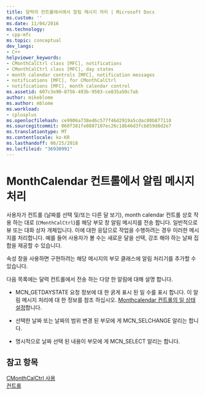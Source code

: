 ```yaml
---
title: 달력의 컨트롤에서에서 알림 메시지 처리 | Microsoft Docs
ms.custom: ''
ms.date: 11/04/2016
ms.technology:
- cpp-mfc
ms.topic: conceptual
dev_langs:
- C++
helpviewer_keywords:
- CMonthCalCtrl class [MFC], notifications
- CMonthCalCtrl class [MFC], day states
- month calendar controls [MFC], notification messages
- notifications [MFC], for CMonthCalCtrl
- notifications [MFC], month calendar control
ms.assetid: 607c3e90-0756-493b-9503-ce835a50c7ab
author: mikeblome
ms.author: mblome
ms.workload:
- cplusplus
ms.openlocfilehash: ce9906a738ed6c577f46d2919a5cdac80b877110
ms.sourcegitcommit: 060f381fe0807107ec26c18b46d3fcb859d8d2e7
ms.translationtype: MT
ms.contentlocale: ko-KR
ms.lasthandoff: 06/25/2018
ms.locfileid: "36930991"
---
```

# <a name="processing-notification-messages-in-month-calendar-controls"></a>MonthCalendar 컨트롤에서 알림 메시지 처리
사용자가 컨트롤 (날짜를 선택 및/또는 다른 달 보기), month calendar 컨트롤 상호 작용 하는 대로 (`CMonthCalCtrl`)를 해당 부모 창 알림 메시지를 전송 합니다. 일반적으로 뷰 또는 대화 상자 개체입니다. 이에 대한 응답으로 작업을 수행하려는 경우 이러한 메시지를 처리합니다. 예를 들어 사용자가 볼 수는 새로운 달을 선택, 강조 해야 하는 날짜 집합을 제공할 수 있습니다.  
  
 속성 창을 사용하면 구현하려는 해당 메시지의 부모 클래스에 알림 처리기를 추가할 수 있습니다.  
  
 다음 목록에는 달력 컨트롤에서 전송 하는 다양 한 알림에 대해 설명 합니다.  
  
-   MCN_GETDAYSTATE 요청 정보에 대 한 굵게 표시 된 일 수를 표시 합니다. 이 알림 메시지 처리에 대 한 정보를 참조 하십시오. [Monthcalendar 컨트롤의 일 상태 설정](../mfc/setting-the-day-state-of-a-month-calendar-control.md)합니다.  
  
-   선택한 날짜 또는 날짜의 범위 변경 된 부모에 게 MCN_SELCHANGE 알리는 합니다.  
  
-   명시적으로 날짜 선택 된 내용이 부모에 게 MCN_SELECT 알리는 합니다.  
  
## <a name="see-also"></a>참고 항목  
 [CMonthCalCtrl 사용](../mfc/using-cmonthcalctrl.md)   
 [컨트롤](../mfc/controls-mfc.md)

